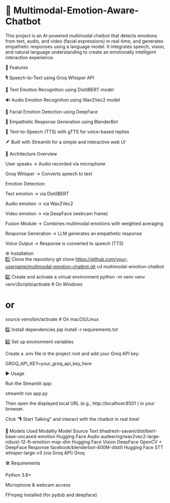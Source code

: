# 🎤 Multimodal-Emotion-Aware-Chatbot
This project is an AI-powered multimodal chatbot that detects emotions from text, audio, and video (facial expressions) in real-time, and generates empathetic responses using a language model.
It integrates speech, vision, and natural language understanding to create an emotionally intelligent interaction experience.

🚀 Features

🎙️ Speech-to-Text using Groq Whisper API

🧠 Text Emotion Recognition using DistilBERT model

🔊 Audio Emotion Recognition using Wav2Vec2 model

🎥 Facial Emotion Detection using DeepFace

💬 Empathetic Response Generation using BlenderBot

🔁 Text-to-Speech (TTS) with gTTS for voice-based replies

🪶 Built with Streamlit for a simple and interactive web UI


🧩 Architecture Overview

User speaks → Audio recorded via microphone

Groq Whisper → Converts speech to text

Emotion Detection:

Text emotion → via DistilBERT

Audio emotion → via Wav2Vec2

Video emotion → via DeepFace (webcam frame)

Fusion Module → Combines multimodal emotions with weighted averaging

Response Generation → LLM generates an empathetic response

Voice Output → Response is converted to speech (TTS)

⚙️ Installation   
1️⃣ Clone the repository
git clone https://github.com/your-username/multimodal-emotion-chatbot.git
cd multimodal-emotion-chatbot

2️⃣ Create and activate a virtual environment
python -m venv venv
venv\Scripts\activate   # On Windows
# or
source venv/bin/activate  # On macOS/Linux

3️⃣ Install dependencies
pip install -r requirements.txt

4️⃣ Set up environment variables

Create a .env file in the project root and add your Groq API key:

GROQ_API_KEY=your_groq_api_key_here

▶️ Usage

Run the Streamlit app:

streamlit run app.py


Then open the displayed local URL (e.g., http://localhost:8501
) in your browser.

Click “🎙️ Start Talking” and interact with the chatbot in real time!

🧠 Models Used
Modality   	Model	                                                    Source
Text	      bhadresh-savani/distilbert-base-uncased-emotion         	Hugging Face
Audio     	audeering/wav2vec2-large-robust-12-ft-emotion-msp-dim	    Hugging Face
Vision    	DeepFace	                                                OpenCV + DeepFace
Response	  facebook/blenderbot-400M-distill	                        Hugging Face
STT	        whisper-large-v3 (via Groq API)                         	Groq

🛠️ Requirements

Python 3.8+

Microphone & webcam access

FFmpeg installed (for pydub and deepface)

